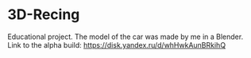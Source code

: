# 3D-Recing
Educational project. The model of the car was made by me in a Blender.
Link to the alpha build: https://disk.yandex.ru/d/whHwkAunBRkihQ
